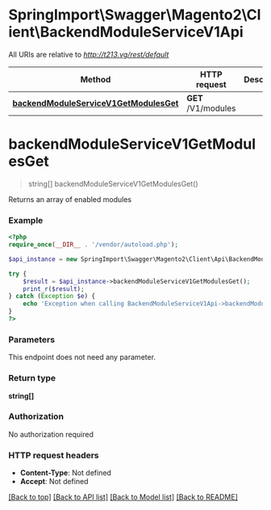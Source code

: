 # SpringImport\Swagger\Magento2\Client\BackendModuleServiceV1Api

All URIs are relative to *http://t213.vg/rest/default*

Method | HTTP request | Description
------------- | ------------- | -------------
[**backendModuleServiceV1GetModulesGet**](BackendModuleServiceV1Api.md#backendModuleServiceV1GetModulesGet) | **GET** /V1/modules | 


# **backendModuleServiceV1GetModulesGet**
> string[] backendModuleServiceV1GetModulesGet()



Returns an array of enabled modules

### Example
```php
<?php
require_once(__DIR__ . '/vendor/autoload.php');

$api_instance = new SpringImport\Swagger\Magento2\Client\Api\BackendModuleServiceV1Api();

try {
    $result = $api_instance->backendModuleServiceV1GetModulesGet();
    print_r($result);
} catch (Exception $e) {
    echo 'Exception when calling BackendModuleServiceV1Api->backendModuleServiceV1GetModulesGet: ', $e->getMessage(), PHP_EOL;
}
?>
```

### Parameters
This endpoint does not need any parameter.

### Return type

**string[]**

### Authorization

No authorization required

### HTTP request headers

 - **Content-Type**: Not defined
 - **Accept**: Not defined

[[Back to top]](#) [[Back to API list]](../../README.md#documentation-for-api-endpoints) [[Back to Model list]](../../README.md#documentation-for-models) [[Back to README]](../../README.md)

